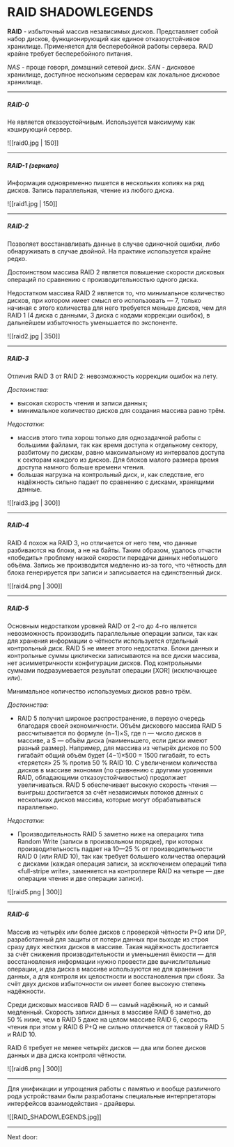 # RAID SHADOWLEGENDS

**RAID** - избыточный массив независимых дисков. Представляет собой набор дисков, функционирующий как единое отказоустойчивое хранилище. Применяется для бесперебойной работы сервера. RAID крайне требует бесперебойного питания. 

*NAS* - проще говоря, домашний сетевой диск.
*SAN* - дисковое хранилище, доступное нескольким серверам как локальное дисковое хранилище. 

---
##### RAID-0 
Не является отказоустойчивым. Используется максимуму как кэширующий сервер. 

![[raid0.jpg | 150]]

---
##### RAID-1 (зеркало) 
Информация одновременно пишется в нескольких копиях на ряд дисков. Запись параллельная, чтение из любого диска. 

![[raid1.jpg | 150]]

---
##### RAID-2 
Позволяет восстанавливать данные в случае одиночной ошибки, либо обнаруживать в случае двойной. На практике используется крайне редко.

Достоинством массива RAID 2 является повышение скорости дисковых операций по сравнению с производительностью одного диска.

Недостатком массива RAID 2 является то, что минимальное количество дисков, при котором имеет смысл его использовать — 7, только начиная с этого количества для него требуется меньше дисков, чем для RAID 1 (4 диска с данными, 3 диска с кодами коррекции ошибок), в дальнейшем избыточность уменьшается по экспоненте.

![[raid2.jpg | 350]]

---
##### RAID-3 
Отличия RAID 3 от RAID 2: невозможность коррекции ошибок на лету.

*Достоинства:*
- высокая скорость чтения и записи данных;
- минимальное количество дисков для создания массива равно трём.

*Недостатки:*
- массив этого типа хорош только для однозадачной работы с большими файлами, так как время доступа к отдельному сектору, разбитому по дискам, равно максимальному из интервалов доступа к секторам каждого из дисков. Для блоков малого размера время доступа намного больше времени чтения.
- большая нагрузка на контрольный диск, и, как следствие, его надёжность сильно падает по сравнению с дисками, хранящими данные.

![[raid3.jpg | 300]]

----
##### RAID-4
RAID 4 похож на RAID 3, но отличается от него тем, что данные разбиваются на блоки, а не на байты. Таким образом, удалось отчасти «победить» проблему низкой скорости передачи данных небольшого объёма. Запись же производится медленно из-за того, что чётность для блока генерируется при записи и записывается на единственный диск.

![[raid4.png | 300]]

---
##### RAID-5
Основным недостатком уровней RAID от 2-го до 4-го является невозможность производить параллельные операции записи, так как для хранения информации о чётности используется отдельный контрольный диск. RAID 5 не имеет этого недостатка. Блоки данных и контрольные суммы циклически записываются на все диски массива, нет асимметричности конфигурации дисков. Под контрольными суммами подразумевается результат операции [XOR] (исключающее или).

Минимальное количество используемых дисков равно трём.

*Достоинства:*
- RAID 5 получил широкое распространение, в первую очередь благодаря своей экономичности. Объём дискового массива RAID 5 рассчитывается по формуле (n−1)×S, где n — число дисков в массиве, а S — объём диска (наименьшего, если диски имеют разный размер). Например, для массива из четырёх дисков по 500 гигабайт общий объём будет (4−1)×500 = 1500 гигабайт, то есть «теряется» 25 % против 50 % RAID 10. С увеличением количества дисков в массиве экономия (по сравнению с другими уровнями RAID, обладающими отказоустойчивостью) продолжает увеличиваться. RAID 5 обеспечивает высокую скорость чтения — выигрыш достигается за счёт независимых потоков данных с нескольких дисков массива, которые могут обрабатываться параллельно.

*Недостатки:*
- Производительность RAID 5 заметно ниже на операциях типа Random Write (записи в произвольном порядке), при которых производительность падает на 10—25 % от производительности RAID 0 (или RAID 10), так как требует большего количества операций с дисками (каждая операция записи, за исключением операций типа «full-stripe write», заменяется на контроллере RAID на четыре — две операции чтения и две операции записи).

![[raid5.png | 300]]

---
##### RAID-6 
Массив из четырёх или более дисков с проверкой чётности P+Q или DP, разработанный для защиты от потери данных при выходе из строя сразу двух жестких дисков в массиве. Такая надёжность достигается за счёт снижения производительности и уменьшения ёмкости — для восстановления информации нужно провести две вычислительные операции, и два диска в массиве используются не для хранения данных, а для контроля их целостности и восстановления при сбоях. За счёт двух дисков избыточности он имеет более высокую степень надёжности. 

Среди дисковых массивов RAID 6 — самый надёжный, но и самый медленный. 
Скорость записи данных в массиве RAID 6 заметно, до 50 % ниже, чем в RAID 5 даже на целом массиве RAID 6, скорость чтения при этом у RAID 6 P+Q не сильно отличается от таковой у RAID 5 и RAID 10.

RAID 6 требует не менее четырёх дисков — два или более дисков данных и два диска контроля чётности.

![[raid6.png | 300]]

---

Для унификации и упрощения работы с памятью и вообще различного рода устройствами были разработаны специальные интерпретаторы интерфейсов взаимодействия - драйверы. 

![[RAID_SHADOWLEGENDS.jpg]]

---

Next door: 